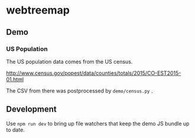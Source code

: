 # webtreemap

## Demo

### US Population

The US population data comes from the US census.

http://www.census.gov/popest/data/counties/totals/2015/CO-EST2015-01.html

The CSV from there was postprocessed by `demo/census.py` .

## Development

Use `npm run dev` to bring up file watchers that keep the demo JS bundle up
to date.
